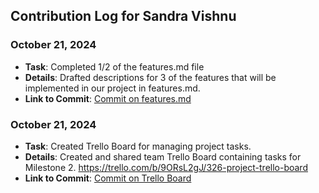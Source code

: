 ## Contribution Log for Sandra Vishnu

### October 21, 2024
- **Task**: Completed 1/2 of the features.md file
- **Details**:  Drafted descriptions for 3 of the features that will be implemented in our project in features.md.
- **Link to Commit**: [Commit on features.md](https://github.com/addie-p/Team20-Project/commit/0b5ceed2bb3f37968d5bd224f70a6785a9a2cf97)

### October 21, 2024
- **Task**: Created Trello Board for managing project tasks.
- **Details**: Created and shared team Trello Board containing tasks for Milestone 2. https://trello.com/b/9ORsL2gJ/326-project-trello-board
- **Link to Commit**: [Commit on Trello Board]()
